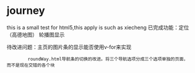 # journey
this is a small test for html5,this apply is such as xiecheng
已完成功能：定位（高德地图）
			轮播图显示

待改进问题：主页的图片条的显示能否使用v-for来实现

			roundWay.html导航条的切换的改进。将三个导航选项分成三个选项单独的页面，而不是现在交错的各个块
